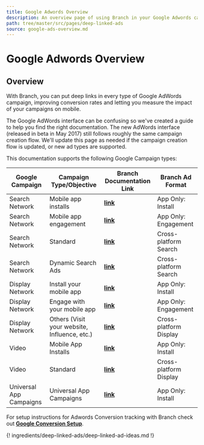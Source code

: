 ```yaml
---
title: Google Adwords Overview
description: An overview page of using Branch in your Google Adwords campaigns.
path: tree/master/src/pages/deep-linked-ads
source: google-ads-overview.md
---
```

# Google Adwords Overview

## Overview

With Branch, you can put deep links in every type of Google AdWords campaign, improving conversion rates and letting you measure the impact of your campaigns on mobile.  

The Google AdWords interface can be confusing so we've created a guide to help you find the right documentation. The new AdWords interface (released in beta in May 2017) still follows roughly the same campaign creation flow. We'll update this page as needed if the campaign creation flow is updated, or new ad types are supported.

This documentation supports the following Google Campaign types:

Google Campaign | Campaign Type/Objective | Branch Documentation Link | Branch Ad Format
--- | --- | --- | ---
Search Network | Mobile app installs | **[link](/pages/deep-linked-ads/google-search-install-ads)** | App Only: Install
Search Network | Mobile app engagement | **[link](/pages/deep-linked-ads/google-search-engagement-ads)** | App Only: Engagement
Search Network | Standard  | **[link](/pages/deep-linked-ads/google-xplatform-search-ads/#standard-search-ads)** | Cross-platform Search
Search Network | Dynamic Search Ads  | **[link](/pages/deep-linked-ads/google-xplatform-search-ads/#dynamic-search-ads)** | Cross-platform Search
Display Network | Install your mobile app | **[link](/pages/deep-linked-ads/google-display-install-ads)** | App Only: Install
Display Network | Engage with your mobile app | **[link](/pages/deep-linked-ads/google-display-engagement-ads)** | App Only: Engagement
Display Network | Others (Visit your website, Influence, etc.)  | **[link](/pages/deep-linked-ads/google-xplatform-display-ads)** | Cross-platform Display
Video | Mobile App Installs | **[link](/pages/deep-linked-ads/google-video-ads/#video-app-install-ads)** | App Only: Install
Video | Standard | **[link](/pages/deep-linked-ads/google-video-ads/#video-standard-ads)** | Cross-platform Display
Universal App Campaigns | Universal App Campaigns | **[link](/pages/deep-linked-ads/google-uac)** | App Only: Install

For setup instructions for Adwords Conversion tracking with Branch check out **[Google Conversion Setup](/pages/deep-linked-ads/google-conversions)**.

{! ingredients/deep-linked-ads/deep-linked-ad-ideas.md !}
